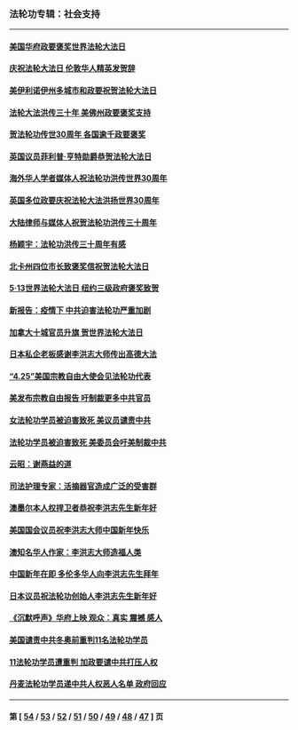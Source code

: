 ### 法轮功专辑：社会支持
---
#### [美国华府政要褒奖世界法轮大法日](../../pages/nf4386/n13743770.md?05280430) 
#### [庆祝法轮大法日 伦敦华人精英发贺辞](../../pages/nf4386/n13741593.md?05280430) 
#### [美伊利诺伊州多城市和政要祝贺法轮大法日](../../pages/nf4386/n13737149.md?05280430) 
#### [法轮大法洪传三十年 美佛州政要褒奖支持](../../pages/nf4386/n13737103.md?05280430) 
#### [贺法轮功传世30周年 各国逾千政要褒奖](../../pages/nf4386/n13735828.md?05280430) 
#### [英国议员菲利普‧亨特勋爵恭贺法轮大法日](../../pages/nf4386/n13736187.md?05280430) 
#### [海外华人学者媒体人祝法轮功洪传世界30周年](../../pages/nf4386/n13735835.md?05280430) 
#### [英国多位政要庆祝法轮大法洪扬世界30周年](../../pages/nf4386/n13734739.md?05280430) 
#### [大陆律师与媒体人祝贺法轮功洪传三十周年](../../pages/nf4386/n13735062.md?05280430) 
#### [杨颖宇：法轮功洪传三十周年有感](../../pages/nf4386/n13734884.md?05280430) 
#### [北卡州四位市长致褒奖信祝贺法轮大法日](../../pages/nf4386/n13733292.md?05280430) 
#### [5·13世界法轮大法日 纽约三级政府褒奖致贺](../../pages/nf4386/n13732651.md?05280430) 
#### [新报告：疫情下 中共迫害法轮功严重加剧](../../pages/nf4386/n13732612.md?05280430) 
#### [加拿大十城官员升旗 贺世界法轮大法日](../../pages/nf4386/n13729166.md?05280430) 
#### [日本私企老板感谢李洪志大师传出高德大法](../../pages/nf4386/n13726335.md?05280430) 
#### [“4.25”美国宗教自由大使会见法轮功代表](../../pages/nf4386/n13724124.md?05280430) 
#### [美发布宗教自由报告 吁制裁更多中共官员](../../pages/nf4386/n13720670.md?05280430) 
#### [女法轮功学员被迫害致死 美议员谴责中共](../../pages/nf4386/n13682069.md?05280430) 
#### [法轮功学员被迫害致死 美委员会吁美制裁中共](../../pages/nf4386/n13631310.md?05280430) 
#### [云昭：谢燕益的道](../../pages/nf4386/n13607391.md?05280430) 
#### [司法护理专家：活摘器官造成广泛的受害群](../../pages/nf4386/n13570425.md?05280430) 
#### [澳墨尔本人权捍卫者恭祝李洪志先生新年好](../../pages/nf4386/n13556164.md?05280430) 
#### [美国国会议员祝李洪志大师中国新年快乐](../../pages/nf4386/n13554208.md?05280430) 
#### [澳知名华人作家：李洪志大师造福人类](../../pages/nf4386/n13552049.md?05280430) 
#### [中国新年在即 多伦多华人向李洪志先生拜年](../../pages/nf4386/n13531756.md?05280430) 
#### [日本议员祝法轮功创始人李洪志先生新年好](../../pages/nf4386/n13543228.md?05280430) 
#### [《沉默呼声》华府上映 观众：真实 震撼 感人](../../pages/nf4386/n13524739.md?05280430) 
#### [美国谴责中共冬奥前重判11名法轮功学员](../../pages/nf4386/n13521806.md?05280430) 
#### [11法轮功学员遭重判 加政要谴中共打压人权](../../pages/nf4386/n13521294.md?05280430) 
#### [丹麦法轮功学员递中共人权恶人名单 政府回应](../../pages/nf4386/n13497482.md?05280430) 

---
#### 第 [ [54](./54.md?05280430) / [53](./53.md?05280430) / [52](./52.md?05280430) / [51](./51.md?05280430) / [50](./50.md?05280430) / [49](./49.md?05280430) / [48](./48.md?05280430) / [47](./47.md?05280430) ] 页
